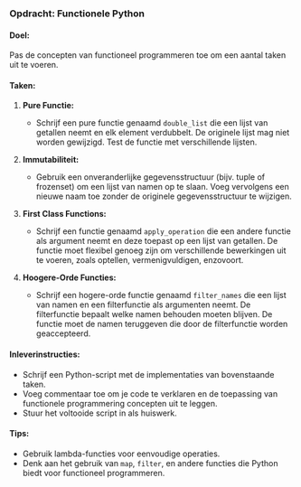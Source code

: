 ### Opdracht: Functionele Python

#### Doel:
Pas de concepten van functioneel programmeren toe om een aantal taken uit te voeren.

#### Taken:

1. **Pure Functie:**
   - Schrijf een pure functie genaamd `double_list` die een lijst van getallen neemt en elk element verdubbelt. De originele lijst mag niet worden gewijzigd. Test de functie met verschillende lijsten.

2. **Immutabiliteit:**
   - Gebruik een onveranderlijke gegevensstructuur (bijv. tuple of frozenset) om een lijst van namen op te slaan. Voeg vervolgens een nieuwe naam toe zonder de originele gegevensstructuur te wijzigen.

3. **First Class Functions:**
   - Schrijf een functie genaamd `apply_operation` die een andere functie als argument neemt en deze toepast op een lijst van getallen. De functie moet flexibel genoeg zijn om verschillende bewerkingen uit te voeren, zoals optellen, vermenigvuldigen, enzovoort.

4. **Hoogere-Orde Functies:**
   - Schrijf een hogere-orde functie genaamd `filter_names` die een lijst van namen en een filterfunctie als argumenten neemt. De filterfunctie bepaalt welke namen behouden moeten blijven. De functie moet de namen teruggeven die door de filterfunctie worden geaccepteerd.

#### Inleverinstructies:
- Schrijf een Python-script met de implementaties van bovenstaande taken.
- Voeg commentaar toe om je code te verklaren en de toepassing van functionele programmering concepten uit te leggen.
- Stuur het voltooide script in als huiswerk.

#### Tips:
- Gebruik lambda-functies voor eenvoudige operaties.
- Denk aan het gebruik van `map`, `filter`, en andere functies die Python biedt voor functioneel programmeren.
